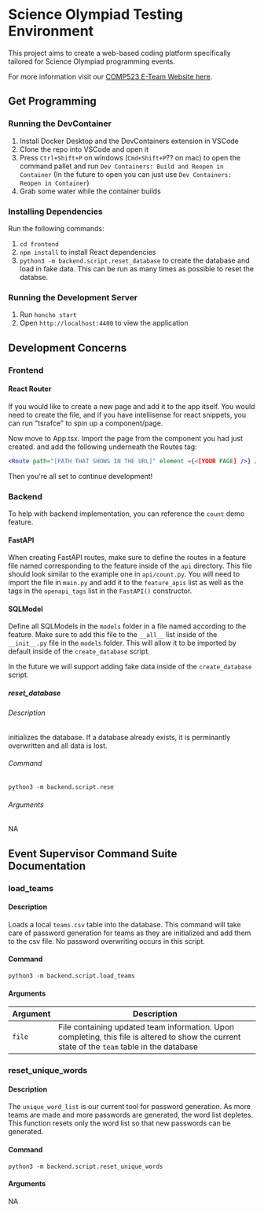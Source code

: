 # Science Olympiad Testing Environment

This project aims to create a web-based coding platform specifically tailored for Science Olympiad programming events.

For more information visit our [COMP523 E-Team Website here](https://tarheels.live/eteam/).

## Get Programming

### Running the DevContainer

1. Install Docker Desktop and the DevContainers extension in VSCode
2. Clone the repo into VSCode and open it
3. Press `Ctrl+Shift+P` on windows (`Cmd+Shift+P`?? on mac) to open the command pallet and run `Dev Containers: Build and Reopen in Container` (In the future to open you can just use `Dev Containers: Reopen in Container`)
4. Grab some water while the container builds

### Installing Dependencies

Run the following commands:

1. `cd frontend`
2. `npm install` to install React dependencies
3. `python3 -m backend.script.reset_database` to create the database and load in fake data. This can be run as many times as possible to reset the databse.


### Running the Development Server

1. Run `honcho start`
2. Open `http://localhost:4400` to view the application

## Development Concerns


### Frontend

#### React Router

If you would like to create a new page and add it to the app itself. You would need to create the file, and if you have intellisense for react snippets, you can run "tsrafce" to spin up a component/page.

Now move to App.tsx. Import the page from the component you had just created. and add the following underneath the Routes tag:

```jsx
<Route path="[PATH THAT SHOWS IN THE URL]" element ={<[YOUR PAGE] />} />
```

Then you're all set to continue development!

### Backend

To help with backend implementation, you can reference the `count` demo feature.


#### FastAPI

When creating FastAPI routes, make sure to define the routes in a feature file named corresponding to the feature inside of the `api` directory.
This file should look similar to the example one in `api/count.py`. You will need to import the file in `main.py` and
add it to the `feature_apis` list as well as the tags in the `openapi_tags` list in the `FastAPI()` constructor.

#### SQLModel

Define all SQLModels in the `models` folder in a file named according to the feature. Make sure to add this file to the `__all__` list inside
of the `__init__.py` file in the `models` folder. This will allow it to be imported by default inside of the `create_database` script.

In the future we will support adding fake data inside of the `create_database` script.

##### reset_database 
###### Description
initializes the database. If a database already exists, it is perminantly overwritten and all data is lost.
###### Command
`python3 -m backend.script.rese`
###### Arguments
NA

## Event Supervisor Command Suite Documentation
### load_teams
#### Description
Loads a local `teams.csv` table into the database. This command will take care of password generation for teams as they are initialized and add them to the csv file. No password overwriting occurs in this script.
#### Command
`python3 -m backend.script.load_teams`
#### Arguments
| Argument | Description |
|----------|----------|
|`file`|File containing updated team information. Upon completing, this file is altered to show the current state of the `team` table in the database|


### reset_unique_words
#### Description
The `unique_word_list` is our current tool for password generation. As more teams are made and more passwords are generated, the word list depletes. This function resets only the word list so that new passwords can be generated.
#### Command
`python3 -m backend.script.reset_unique_words`
#### Arguments
NA
